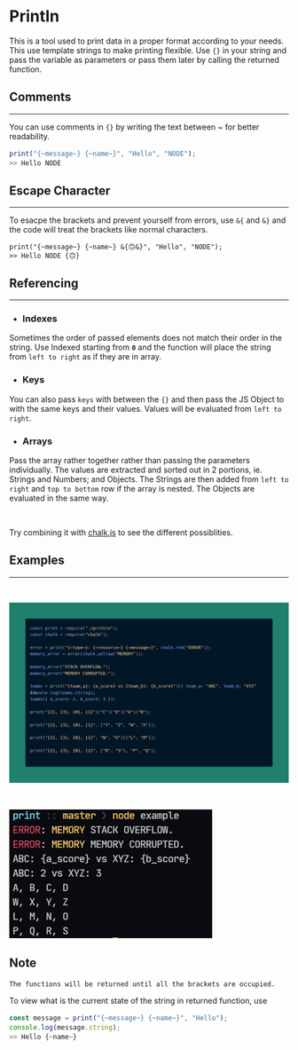 # PrintIn

This is a tool used to print data in a proper format according to your needs.
<br>
This use template strings to make printing flexible. Use `{}` in your string and pass the variable as parameters or pass them later by calling the returned function.

## Comments

---

You can use comments in `{}` by writing the text between ~ for better readability.

```Javascript
print("{~message~} {~name~}", "Hello", "NODE");
>> Hello NODE
```

## Escape Character

---

To esacpe the brackets and prevent yourself from errors, use `&{` and `&}`
and the code will treat the brackets like normal characters.

```
print("{~message~} {~name~} &{🙃&}", "Hello", "NODE");
>> Hello NODE {🙃}
```

## Referencing

---

-   ### Indexes

Sometimes the order of passed elements does not match their order in the string. Use Indexed starting from **`0`** and the function will place the string from `left to right` as if they are in array.

-   ### Keys

You can also pass `keys` with between the `{}` and then pass the JS Object to
with the same keys and their values. Values will be evaluated from `left to right`.

-   ### Arrays

Pass the array rather together rather than passing the parameters individually. The values are extracted and sorted out in 2 portions, ie. Strings and Numbers; and Objects. The Strings are then added from `left to right` and `top to bottom` row if the array is nested. The Objects are evaluated in the same way.

<br>

Try combining it with [chalk.js][chalk] to see the different possiblities.

## Examples

---

<br>

![Code Example][printin_example]

<br>

![Console Output][printin_console]

[chalk]: https://www.npmjs.com/package/chalk
[printin_example]: ./media/printin_example.png
[printin_console]: ./media/printin_console.png

## Note

```
The functions will be returned until all the brackets are occupied.
```

To view what is the current state of the string in returned function, use

```Javascript
const message = print("{~message~} {~name~}", "Hello");
console.log(message.string);
>> Hello {~name~}
```

